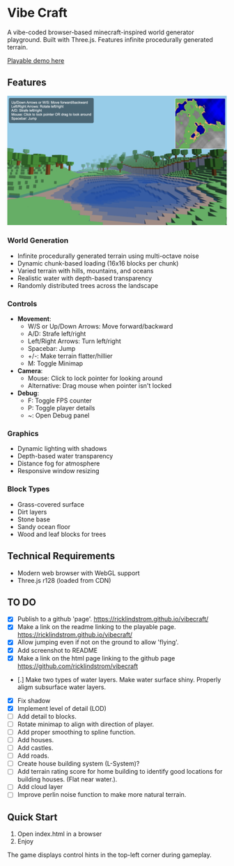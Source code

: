 # Vibe Craft

A vibe-coded browser-based minecraft-inspired world generator playground. Built with Three.js. Features infinite procedurally generated terrain.

[Playable demo here](https://ricklindstrom.github.io/vibecraft/)

## Features

![Screenshot](images/screenshot-vibecraft-1.png)

### World Generation
- Infinite procedurally generated terrain using multi-octave noise
- Dynamic chunk-based loading (16x16 blocks per chunk)
- Varied terrain with hills, mountains, and oceans
- Realistic water with depth-based transparency
- Randomly distributed trees across the landscape

### Controls
- **Movement**:
  - W/S or Up/Down Arrows: Move forward/backward
  - A/D: Strafe left/right
  - Left/Right Arrows: Turn left/right
  - Spacebar: Jump
  - +/-: Make terrain flatter/hillier
  - M: Toggle Minimap
- **Camera**:
  - Mouse: Click to lock pointer for looking around
  - Alternative: Drag mouse when pointer isn't locked
- **Debug**:
  - F: Toggle FPS counter
  - P: Toggle player details
  - ~: Open Debug panel

### Graphics
- Dynamic lighting with shadows
- Depth-based water transparency
- Distance fog for atmosphere
- Responsive window resizing

### Block Types
- Grass-covered surface
- Dirt layers
- Stone base
- Sandy ocean floor
- Wood and leaf blocks for trees

## Technical Requirements
- Modern web browser with WebGL support
- Three.js r128 (loaded from CDN)

## TO DO
 - [X] Publish to a github 'page'. https://ricklindstrom.github.io/vibecraft/
 - [X] Make a link on the readme linking to the playable page. https://ricklindstrom.github.io/vibecraft/
 - [X] Allow jumping even if not on the ground to allow 'flying'.
 - [X] Add screenshot to README
 - [X] Make a link on the html page linking to the github page https://github.com/ricklindstrom/vibecraft 
 - [.] Make two types of water layers. Make water surface shiny. Properly aligm subsurface water layers.
 - [X] Fix shadow
 - [X] Implement level of detail (LOD)
 - [ ] Add detail to blocks.
 - [ ] Rotate minimap to align with direction of player.
 - [ ] Add proper smoothing to spline function.
 - [ ] Add houses.
 - [ ] Add castles.
 - [ ] Add roads.
 - [ ] Create house building system (L-System)?
 - [ ] Add terrain rating score for home building to identify good locations for building houses. (Flat near water.). 
 - [ ] Add cloud layer
 - [ ] Improve perlin noise function to make more natural terrain.

## Quick Start
1. Open index.html in a browser
2. Enjoy

The game displays control hints in the top-left corner during gameplay. 
